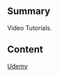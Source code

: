 ## Summary

 Video Tutorials.


## Content

[Udemy](https://www.udemy.com/game-development-fundamentals-with-python/)

